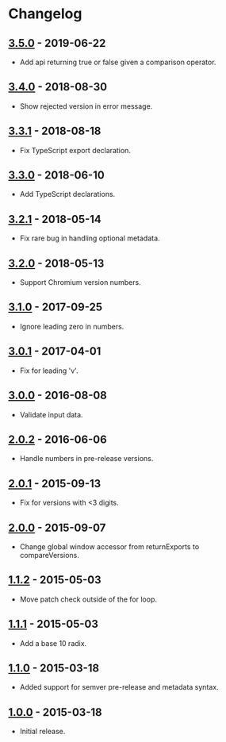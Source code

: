 # Changelog

## [3.5.0](https://github.com/omichelsen/compare-versions/releases/tag/v3.5.0) - 2019-06-22
- Add api returning true or false given a comparison operator.

## [3.4.0](https://github.com/omichelsen/compare-versions/releases/tag/v3.4.0) - 2018-08-30
- Show rejected version in error message.

## [3.3.1](https://github.com/omichelsen/compare-versions/releases/tag/v3.3.1) - 2018-08-18
- Fix TypeScript export declaration.

## [3.3.0](https://github.com/omichelsen/compare-versions/releases/tag/v3.3.0) - 2018-06-10
- Add TypeScript declarations.

## [3.2.1](https://github.com/omichelsen/compare-versions/releases/tag/v3.2.1) - 2018-05-14
- Fix rare bug in handling optional metadata.

## [3.2.0](https://github.com/omichelsen/compare-versions/releases/tag/v3.2.0) - 2018-05-13
- Support Chromium version numbers.

## [3.1.0](https://github.com/omichelsen/compare-versions/releases/tag/v3.1.0) - 2017-09-25
- Ignore leading zero in numbers.

## [3.0.1](https://github.com/omichelsen/compare-versions/releases/tag/v3.0.1) - 2017-04-01
- Fix for leading 'v'.

## [3.0.0](https://github.com/omichelsen/compare-versions/releases/tag/v3.0.0) - 2016-08-08
- Validate input data.

## [2.0.2](https://github.com/omichelsen/compare-versions/releases/tag/v2.0.2) - 2016-06-06
- Handle numbers in pre-release versions.

## [2.0.1](https://github.com/omichelsen/compare-versions/releases/tag/v2.0.1) - 2015-09-13
- Fix for versions with <3 digits.

## [2.0.0](https://github.com/omichelsen/compare-versions/releases/tag/v2.0.0) - 2015-09-07
- Change global window accessor from returnExports to compareVersions.

## [1.1.2](https://github.com/omichelsen/compare-versions/releases/tag/v1.1.2) - 2015-05-03
- Move patch check outside of the for loop.

## [1.1.1](https://github.com/omichelsen/compare-versions/releases/tag/v1.1.1) - 2015-05-03
- Add a base 10 radix.

## [1.1.0](https://github.com/omichelsen/compare-versions/releases/tag/v1.1.0) - 2015-03-18
- Added support for semver pre-release and metadata syntax.

## [1.0.0](https://github.com/omichelsen/compare-versions/releases/tag/v1.0.0) - 2015-03-18
- Initial release.
